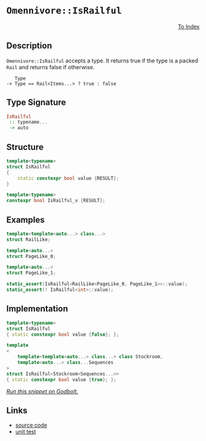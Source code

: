 <!-- Copyright 2024 Feng Mofan
SPDX-License-Identifier: Apache-2.0 -->

# `Omennivore::IsRailful`

<p style='text-align: right;'><a href="../../../index.md#entity-examinations-1">To Index</a></p>

## Description

`Omennivore::IsRailful` accepts a type.
It returns true if the type is a packed `Rail` and returns false if otherwise.

<pre><code>   Type
-> Type == Rail&lt;Items...&gt; ? true : false</code></pre>

## Type Signature

```Haskell
IsRailful
 :: typename...
 -> auto
```

## Structure

```C++
template<typename>
struct IsRailful
{
    static constexpr bool value {RESULT};
}

template<typename>
constexpr bool IsRailful_v {RESULT};
```

## Examples

```C++
template<template<auto...> class...>
struct RailLike;

template<auto...>
struct PageLike_0;

template<auto...>
struct PageLike_1;

static_assert(IsRailful<RailLike<PageLike_0, PageLike_1>>::value);
static_assert(! IsRailful<int>::value);
```

## Implementation

```C++
template<typename>
struct IsRailful
{ static constexpr bool value {false}; };

template
<
    template<template<auto...> class...> class Stockroom,
    template<auto...> class...Sequences
>
struct IsRailful<Stockroom<Sequences...>>
{ static constexpr bool value {true}; };
```

[*Run this snippet on Godbolt.*](https://godbolt.org/#z:OYLghAFBqd5QCxAYwPYBMCmBRdBLAF1QCcAaPECAMzwBtMA7AQwFtMQByARg9KtQYEAysib0QXACx8BBAKoBnTAAUAHpwAMvAFYTStJg1DIApACYAQuYukl9ZATwDKjdAGFUtAK4sGISRqkrgAyeAyYAHI%2BAEaYxCBmAOykAA6oCoRODB7evv6BaRmOAqHhUSyx8Um2mPbFDEIETMQEOT5%2BATV1WY3NBKWRMXEJyQpNLW15nWN9A%2BWVIwCUtqhexMjsHASYLCkG2yYAzG4EAJ4pjKyYR9gmGgCCY8ReDgDUAJIKAEpMdFRetDu9xMiQsrxmjmQrzQDDGmFUKWIr2iqE8rwAbmIvJhXiCLFQxEoQQARI5gklkoFA7a7fbXB5HNxA14s140vZMA7Hdl0xlMLxEAB0wpu0IMCgUwsFouQ4oUr0aqGQAGtiKiWKRmayeZzrsd%2BUKRYdsGKmBKpUJMABHbEMDYKKnGoFPF4ED7fX60f6A46KlVq1AsRmWm2Me1Sm6Rhmg8FNSHQgRwhFIlFozHeHF4gjPa6JUmHcl5ykMh4AegAVJWq9Wa6WgRWq68ACqYMby6t1ss17sdqkPHVck47DmDg2oCPG03mo23B4ut4/OihZV6qwl%2B4DvVuMcT2ePbOu17KJjATDLzAAfQ0xeB/eHvP1AvHM%2BdB7ex9P54vXBvr85eGQC8zSUFoIE%2BRcvQBRkIPPRkPzPPAVyvUgjxPBCkJ/J1jRAEB02xRYbwhACgIlOICAgMAwHdCDvUZMICBuHC8MwAiCw4ZZaE4ABWXg/A4LRSFQTgmUsaxwVWdZMzMQ4eFIAhNHY5ZlRALizEFRIzEkAAOLSuI0ABOVSNAANi0w59E4SReBYCQNECPiBKEjheAUEBAnk/j2NIOBYBgRAQFWAgUgFchKDQXY6DiCIrk4VQtOMgBaYzJFeYBkChKRBTMXhMHwIhiDwdA9H4QQRDEdgpBkQRFBUdRPNIXQuFIAB3YgmBSTgeA47jeIUwTOAAeQFYK3VQKhXjixLktS9LXkysxXggDwIvoJFzBkxZeA8rRlggJBwpSSKyAoCADqOkBgCkMw%2BDobZiFciBoj66IwmaU5Ot4F7mGIU4BuibRMAcD7SHCthBAGhhaHe%2BqsGiLxgG3WhaFc7heCwFhDGAcQYbwYhAccdFWz6%2BFAYFTZZPo2o%2BtoPBojan6PCwPrszwGzUdIQniBRJRiR2TGaaMBTlioAxgAUAA1PBMGagaLj42SSuEURxEqxWarUPrGv0TGUGsax9Fp1zIGWVAUnqFGErGdAjmJUxRMsMxHM5gqsCNiBljsfGshcBh3E8do9BCMJBgqYYmsKTIBEmPxw/SSOGDmIZ4iaz2HB6cZWn9vIU9qL2BF6FpE9D5PbAz6O9BmQvg/mMOPYkjYJG6jgeNIBzeCcib4qSlK0oyyQssW3BCBIXFpK4Ta5KF5YEEwJgsHid3SGUyRDkFfTDkSAJJE04y7K44z9IsjgrNIGyZMFYyuFM/StKvrjJC4Lj1%2BM1u%2Bqcly3Mnzzdr8vaAuGkKJ0zqrWimwTgzQWDokSAlJgpojBzX0oKLggoBK5WHi7Yqsgyoq2kGrJQGt6q6Guq1dqH0m4tzbv1DgQ0goCleGNV4ECoEwLgcABBSCUGLWWodVao9DhmAnttLyf9gFxFCqdQMPDhhMOgbKTGXB9JcECDQWgd0HpPXql9N6wMtE/T%2BgDIG7NQaMAIBDKGfVYbw0RsjYG6N%2BabAEvgPGadCYo1QaoUm2xgaU04vVGmdM3qMwcVtAqbNZKc25pgXmGMjAC1AN/PgosJZSxlnLYGitsEVVwbIdWdUBJEO1oLO2VhLAG2iG7E2ZssgWytjbYp1hHbt2doVImxsuh5z8BAVw5cmpBzKEnPQEd6g9NSHHeoRcFg526PnMuWcY7tLTjM2Y1cBkp1mbkeZld%2BgrOLo3FYawG7jyPhQt%2BnBGHEEgdA2Bcj4EKI4RoQeeUR7rXHltKepAZ5z2GIvXxJ8z6II0JIRIT9EiJEONvSQyUmqUPfrYT%2BQif7wD/oFEa4jRHEFAZsCB00WAKHRFCdEdy6RjByk8jBTUMnKyyVVeQ%2BC8k6BAOZEhHVUbkN6vVJyNCRr0PGtilKuL8UYiJbqMYXDJFHT4YcQRQtvL7XFatNF8rhj4pSCkC8hL9IXmJQQICFzko3VUXEdRz1Xo/R0aa36/18bA2MeDSG0NHGYDhgjMQNj2Z2NicE0gTivauOJh45AZNvGCCpn42m9NThBOZqE4GET0hRL5rEsI8SdqJJPMk6WstGDpKwVSiQ2Tqp0s1oywpxg9alP8RUwSVTEycFLFbXW9sLCNMEs0128APa50WZ07pczA6%2BwmWHUZRQsgjKGVkQdJdU71ALpnDZFcu0zozpOiu6yA5rOWf03ZRyFD1wqmy1%2BHKzl8teAKglwrtiiogEPfKfDXlfx2tPWe89KBNz%2BQkRBhxDhcT0g/OyX7EimUPY5TgH93LvOXokLKwKuBSH0oCxI68uDJF8YcdlIHnIPsUkfbKwH26gaw4sZYnMMjOEkEAA%3D%3D%3D)

## Links

- [source code](../../../../conceptrodon/omennivore/is_railful.hpp)
- [unit test](../../../../tests/unit/metafunctions/omennivore/is_railful.test.hpp)
